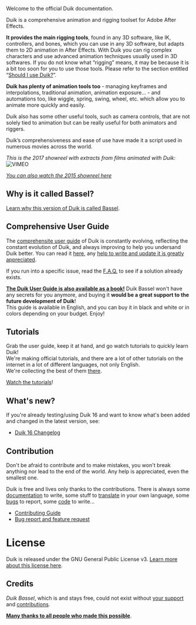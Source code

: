 Welcome to the official Duik documentation.

Duik is a comprehensive animation and rigging toolset for Adobe After Effects.

**It provides the main rigging tools**, found in any 3D software, like IK, controllers, and bones, which you can use in any 3D software, but adapts them to 2D animation in After Effects. With Duik you can rig complex characters and use advanced animation techniques usually used in 3D softwares.
If you do not know what “rigging” means, it may be because it is a bit too soon for you to use those tools. Please refer to the section entitled “[Should I use Duik?](duik-user-guide.md)”.

**Duik has plenty of animation tools too** - managing keyframes and interpolations, traditional animation, animation exposure… - and automations too, like wiggle, spring, swing, wheel, etc. which allow you to animate more quickly and easily.

Duik also has some other useful tools, such as camera controls, that are not solely tied to animation but can be really useful for both animators and riggers.

Duik’s comprehensiveness and ease of use have made it a script used in numerous movies across the world.

_This is the 2017 showreel with extracts from films animated with Duik:_
![VIMEO](209004708)

[_You can also watch the 2015 showreel here_](https://vimeo.com/136667657)

## Why is it called Bassel?

[Learn why this version of Duik is called Bassel](bassel.md).

## Comprehensive User Guide

The [comprehensite user guide](duik-user-guide.md) of Duik is constantly evolving, reflecting the constant evolution of Duik, and always improving to help you undersand Duik better. You can read it [here](duik-user-guide.md), any [help to write and update it is greatly appreciated](index.md).

If you run into a specific issue, read the [F.A.Q.](duik-faq.md) to see if a solution already exists.

__[The Duik User Guide is also available as a book!](printed-user-guide.md)__
 Duik Bassel won't have any secrets for you anymore, and buying it __would be a great support to the future development of Duik__!  
This guide is available in English, and you can buy it in black and white or in colors depending on your budget. Enjoy! 


## Tutorials

Grab the user guide, keep it at hand, and go watch tutorials to quickly learn Duik!  
We're making official tutorials, and there are a lot of other tutorials on the internet in a lot of different languages, not only English.  
We're collecting  the best of them [there](tutorials.md).

[Watch the tutorials](tutorials.md)!

## What's new?

If you're already testing/using Duik 16 and want to know what's been added and changed in the latest version, see:

- [Duik 16 Changelog](duik-16-changelog.md)

## Contribution

Don't be afraid to contribute and to make mistakes, you won't break anything nor lead to the end of the world. Any help is appreciated, even the smallest one.

Duik is free and lives only thanks to the contributions. There is always some [documentation](../../documentation) to write, some stuff to [translate](../../translation) in your own language, some [bugs](../../Bug-Report-&-Feature-Request) to report, some [code](../../code-guidelines) to write...

- [Contributing Guide](../../contributing-guide)
- [Bug report and feature request](../../bug-report-&-feature-request)

# License

Duik is released under the GNU General Public License v3. [Learn more about this license here](../../license).

## Credits

*Duik Bassel*, which is and stays free, could not exist without [your support](../../donation) and [contributions](../../contributing-guide).

[**Many thanks to all people who made this possible**](../../credits).
